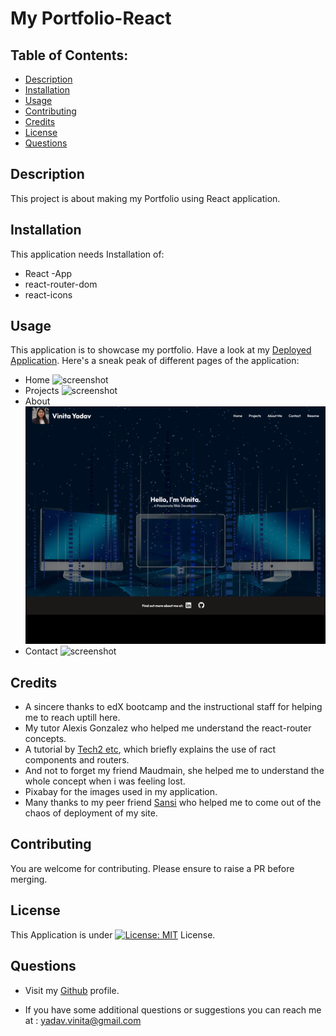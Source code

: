 # My Portfolio-React
  
  ## Table of Contents:
  - [Description](#description)
  - [Installation](#installation)
  - [Usage](#usage)
  - [Contributing](#contributing)
  - [Credits](#credits)
  - [License](#license)
  - [Questions](#questions)

  ## Description
  This project is about making my Portfolio using React application.

  ## Installation
  This application needs Installation of: 
  - React -App
  - react-router-dom
  - react-icons
  

  ## Usage
  This application is to showcase my portfolio. Have a look at my [Deployed Application](https://vinita686.github.io/my-portfolio-react/).
  Here's a sneak peak of different pages of the application:
  - Home 
  ![screenshot](src/assets/home.png)
  - Projects
  ![screenshot](src/assets/projects.png)
  - About
  ![screenshot](src/assets/about.png)
  - Contact
  ![screenshot](src/assets/contact.png)
  
  ## Credits
  - A sincere thanks to edX bootcamp and the instructional staff for helping me to reach uptill here.
  - My tutor Alexis Gonzalez who helped me understand the react-router concepts.
  - A tutorial by [Tech2 etc](https://www.youtube.com/watch?v=0h2b4ftbZcU), which briefly explains the use of ract components and routers.
  - And not to forget my friend Maudmain, she helped me to understand the whole concept when i was feeling lost.
  - Pixabay for the images used in my application. 
  - Many thanks to my peer friend [Sansi](https://github.com/senseilein) who helped me to come out of the chaos of deployment of my site.

  ## Contributing
  You are welcome for contributing. Please ensure to raise a PR before merging.

  
  ## License
  This Application is under [![License: MIT](https://img.shields.io/badge/License-MIT-yellow.svg)](https://opensource.org/licenses/MIT) License.

  ## Questions
   * Visit my [Github](Vinita686) profile.

  * If you have some additional questions or suggestions you can reach me at :  yadav.vinita@gmail.com
